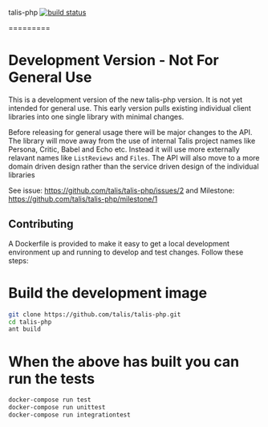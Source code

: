 talis-php [![build status](https://travis-ci.org/talis/talis-php.svg?branch=master)](https://travis-ci.org/talis/talis-php)

=========

# Development Version - Not For General Use

This is a development version of the new talis-php version. It is not yet intended for general use.
This early version pulls existing individual client libraries into one single library with minimal
changes.

Before releasing for general usage there will be major changes to the API. The library will move
away from the use of internal Talis project names like Persona, Critic, Babel and Echo etc.
Instead it will use more externally relavant names like ```ListReviews``` and ```Files```.
The API will also move to a more domain driven design rather than the service driven design
of the individual libraries

See issue: https://github.com/talis/talis-php/issues/2 and Milestone: https://github.com/talis/talis-php/milestone/1

## Contributing

A Dockerfile is provided to make it easy to get a local development environment
up and running to develop and test changes. Follow these steps:

# Build the development image

```bash
git clone https://github.com/talis/talis-php.git
cd talis-php
ant build
```

# When the above has built you can run the tests

```bash
docker-compose run test
docker-compose run unittest
docker-compose run integrationtest
```
